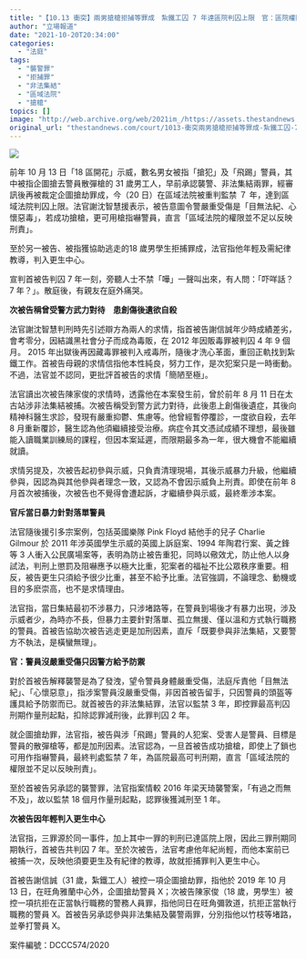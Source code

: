 ```yaml
---
title: "【10.13 衝突】兩男搶槍拒捕等罪成　紮鐵工囚 7 年達區院判囚上限　官：區院權限不足以反映刑責"
author: "立場報道"
date: "2021-10-20T20:34:00"
categories:
  - "法庭"
tags:
  - "襲警罪"
  - "拒捕罪"
  - "非法集結"
  - "區域法院"
  - "搶槍"
topics: []
image: "http://web.archive.org/web/2021im_/https://assets.thestandnews.com/media/photos/20211020-06.png"
original_url: "thestandnews.com/court/1013-衝突兩男搶槍拒捕等罪成-紮鐵工囚-7-年達區院最高刑期-官區院權限不足以反映刑責"
---
```

![](http://web.archive.org/web/2021im_/https://assets.thestandnews.com/media/photos/20211020-06.png)

前年 10 月 13 日「18 區開花」示威，數名男女被指「搶犯」及「飛踢」警員，其中被指企圖搶去警員散彈槍的 31 歲男工人，早前承認襲警、非法集結兩罪，經審訊後再被裁定企圖搶劫罪成，今（20 日）在區域法院被重判監禁 ７ 年，達到區域法院判囚上限。法官謝沈智慧援表示，被告意圖令警嚴重受傷是「目無法紀、心懷惡毒」，若成功搶槍，更可用槍指嚇警員，直言「區域法院的權限並不足以反映刑責」。

至於另一被告、被指獲協助逃走的18 歲男學生拒捕罪成，法官指他年輕及需紀律教導，判入更生中心。

宣判首被告判囚 7 年一刻，旁聽人士不禁「嘩」一聲叫出來，有人問：「吓咩話？7 年？」。散庭後，有親友在庭外痛哭。

**次被告稱曾受警方武力對待　患創傷後遺欲自殺**

法官謝沈智慧判刑時先引述辯方為兩人的求情，指首被告謝信誠年少時成績差劣，會考零分，因結識黑社會分子而成為毒販，在 2012 年因販毒罪被判囚 4 年 9 個月。 2015 年出獄後再因藏毒罪被判入戒毒所，隨後才洗心革面，重回正軌找到紮鐵工作。首被告母親的求情信指他本性純良，努力工作，是次犯案只是一時衝動。不過，法官並不認同，更批評首被告的求情「簡陋至極」。

法官讀出次被告陳家俊的求情時，透露他在本案發生前，曾於前年 8 月 11 日在太古站涉非法集結被捕。次被告稱受到警方武力對待，此後患上創傷後遺症，其後向精神科醫生求診，發現有嚴重抑鬱、焦慮等。他曾經暫停覆診，一度欲自殺，去年 8 月重新覆診，醫生認為他須繼續接受治療。病症令其文憑試成績不理想，最後雖能入讀職業訓練局的課程，但因本案延遲，而限期最多為一年，很大機會不能繼續就讀。

求情另提及，次被告起初參與示威，只負責清理現場，其後示威暴力升級，他繼續參與，因認為與其他參與者理念一致，又認為不會因示威負上刑責。即使在前年 8 月首次被捕後，次被告也不覺得會遭起訴，才繼續參與示威，最終牽涉本案。

**官斥當日暴力針對落單警員**

法官隨後援引多宗案例，包括英國樂隊 Pink Floyd 結他手的兒子 Charlie Gilmour 於 2011 年涉英國學生示威的英國上訴庭案、1994 年陶君行案、黃之鋒等 3 人衝入公民廣場案等，表明為防止被告重犯，同時以儆效尤，防止他人以身試法，判刑上懲罰及阻嚇應予以極大比重，犯案者的福祉不比公眾秩序重要。相反，被告更生只須給予很少比重，甚至不給予比重。法官強調，不論理念、動機或目的多麽崇高，也不是求情理由。

法官指，當日集結最初不涉暴力，只涉堵路等，在警員到場後才有暴力出現，涉及示威者少，為時亦不長，但暴力主要針對落單、孤立無援、僅以溫和方式執行職務的警員。首被告協助次被告逃走更是加刑因素，直斥「既要參與非法集結，又要警方不執法，是橫蠻無理」。

**官：警員沒嚴重受傷只因警方給予防禦**

對於首被告解釋襲警是為了發洩，望令警員身體嚴重受傷，法庭斥責他「目無法紀」、「心懷惡意」，指涉案警員沒嚴重受傷，非因首被告留手，只因警員的頭盔等護具給予防禦而已。就首被告的非法集結罪，法官以監禁 3 年，即控罪最高判囚刑期作量刑起點，扣除認罪減刑後，此罪判囚 2 年。

就企圖搶劫罪，法官指，被告與涉「飛踢」警員的人犯案、受害人是警員、目標是警員的散彈槍等，都是加刑因素。法官認為，一旦首被告成功搶槍，即使上了鎖也可用作指嚇警員，最終判處監禁 7 年，為區院最高可判刑期，直言「區域法院的權限並不足以反映刑責」。

至於首被告另承認的襲警罪，法官指案情較 2016 年梁天琦襲警案，「有過之而無不及」，故以監禁 18 個月作量刑起點，認罪後獲減刑至 1 年。

**次被告因年輕判入更生中心**

法官指，三罪源於同一事件，加上其中一罪的判刑已達區院上限，因此三罪刑期同期執行，首被告共判囚 7 年。至於次被告，法官考慮他年紀尚輕，而他本案前已被捕一次，反映他須要更生及有紀律的教導，故就拒捕罪判入更生中心。

首被告謝信誠（31 歲，紮鐵工人）被控一項企圖搶劫罪，指他於 2019 年 10 月 13 日，在旺角雅蘭中心外，企圖搶劫警員 X；次被告陳家俊（18 歲，男學生）被控一項抗拒在正當執行職務的警務人員罪，指他同日在旺角彌敦道，抗拒正當執行職務的警員 X。首被告另承認參與非法集結及襲警兩罪，分別指他以竹枝等堵路，並拳打警員 X。

案件編號：DCCC574/2020